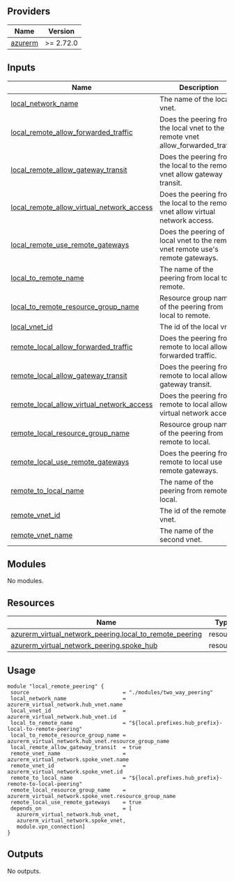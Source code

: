 ## Providers

| Name | Version |
|------|---------|
| <a name="provider_azurerm"></a> [azurerm](#provider\_azurerm) | >= 2.72.0 |
## Inputs

| Name | Description | Type | Default | Required |
|------|-------------|------|---------|:--------:|
| <a name="input_local_network_name"></a> [local\_network\_name](#input\_local\_network\_name) | The name of the local vnet. | `string` | n/a | yes |
| <a name="input_local_remote_allow_forwarded_traffic"></a> [local\_remote\_allow\_forwarded\_traffic](#input\_local\_remote\_allow\_forwarded\_traffic) | Does the peering from the local vnet to the remote vnet allow\_forwarded\_traffic. | `bool` | `true` | no |
| <a name="input_local_remote_allow_gateway_transit"></a> [local\_remote\_allow\_gateway\_transit](#input\_local\_remote\_allow\_gateway\_transit) | Does the peering from the local to the remote vnet allow gateway transit. | `bool` | `false` | no |
| <a name="input_local_remote_allow_virtual_network_access"></a> [local\_remote\_allow\_virtual\_network\_access](#input\_local\_remote\_allow\_virtual\_network\_access) | Does the peering from the local to the remote vnet allow virtual network access. | `bool` | `true` | no |
| <a name="input_local_remote_use_remote_gateways"></a> [local\_remote\_use\_remote\_gateways](#input\_local\_remote\_use\_remote\_gateways) | Does the peering of the local vnet to the remote vnet remote use's remote gateways. | `bool` | `false` | no |
| <a name="input_local_to_remote_name"></a> [local\_to\_remote\_name](#input\_local\_to\_remote\_name) | The name of the peering from local to remote. | `string` | n/a | yes |
| <a name="input_local_to_remote_resource_group_name"></a> [local\_to\_remote\_resource\_group\_name](#input\_local\_to\_remote\_resource\_group\_name) | Resource group name of the peering from local to remote. | `string` | n/a | yes |
| <a name="input_local_vnet_id"></a> [local\_vnet\_id](#input\_local\_vnet\_id) | The id of the local vnet. | `string` | n/a | yes |
| <a name="input_remote_local_allow_forwarded_traffic"></a> [remote\_local\_allow\_forwarded\_traffic](#input\_remote\_local\_allow\_forwarded\_traffic) | Does the peering from remote to local allow forwarded traffic. | `bool` | `true` | no |
| <a name="input_remote_local_allow_gateway_transit"></a> [remote\_local\_allow\_gateway\_transit](#input\_remote\_local\_allow\_gateway\_transit) | Does the peering from remote to local allow gateway transit. | `bool` | `false` | no |
| <a name="input_remote_local_allow_virtual_network_access"></a> [remote\_local\_allow\_virtual\_network\_access](#input\_remote\_local\_allow\_virtual\_network\_access) | Does the peering from remote to local allow virtual network access. | `bool` | `true` | no |
| <a name="input_remote_local_resource_group_name"></a> [remote\_local\_resource\_group\_name](#input\_remote\_local\_resource\_group\_name) | Resource group name of the peering from remote to local. | `string` | n/a | yes |
| <a name="input_remote_local_use_remote_gateways"></a> [remote\_local\_use\_remote\_gateways](#input\_remote\_local\_use\_remote\_gateways) | Does the peering from remote to local use remote gateways. | `bool` | `false` | no |
| <a name="input_remote_to_local_name"></a> [remote\_to\_local\_name](#input\_remote\_to\_local\_name) | The name of the peering from remote to local. | `string` | n/a | yes |
| <a name="input_remote_vnet_id"></a> [remote\_vnet\_id](#input\_remote\_vnet\_id) | The id of the remote vnet. | `string` | n/a | yes |
| <a name="input_remote_vnet_name"></a> [remote\_vnet\_name](#input\_remote\_vnet\_name) | The name of the second vnet. | `string` | n/a | yes |
## Modules

No modules.
## Resources

| Name | Type |
|------|------|
| [azurerm_virtual_network_peering.local_to_remote_peering](https://registry.terraform.io/providers/hashicorp/azurerm/latest/docs/resources/virtual_network_peering) | resource |
| [azurerm_virtual_network_peering.spoke_hub](https://registry.terraform.io/providers/hashicorp/azurerm/latest/docs/resources/virtual_network_peering) | resource |
## Usage
 ```hcl
module "local_remote_peering" {
  source                              = "./modules/two_way_peering"
  local_network_name                  = azurerm_virtual_network.hub_vnet.name
  local_vnet_id                       = azurerm_virtual_network.hub_vnet.id
  local_to_remote_name                = "${local.prefixes.hub_prefix}-local-to-remote-peering"
  local_to_remote_resource_group_name = azurerm_virtual_network.hub_vnet.resource_group_name
  local_remote_allow_gateway_transit  = true
  remote_vnet_name                    = azurerm_virtual_network.spoke_vnet.name
  remote_vnet_id                      = azurerm_virtual_network.spoke_vnet.id
  remote_to_local_name                = "${local.prefixes.hub_prefix}-remote-to-local-peering"
  remote_local_resource_group_name    = azurerm_virtual_network.spoke_vnet.resource_group_name
  remote_local_use_remote_gateways    = true
  depends_on                          = [
    azurerm_virtual_network.hub_vnet,
    azurerm_virtual_network.spoke_vnet,
    module.vpn_connection]
}

 ```
## Outputs

No outputs.
